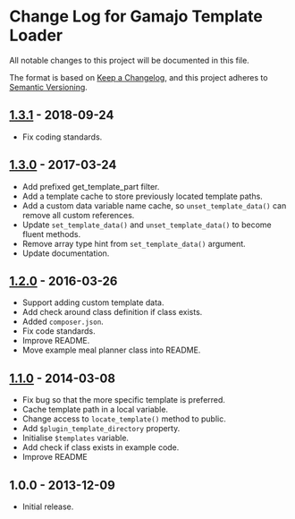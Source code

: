 # Change Log for Gamajo Template Loader

All notable changes to this project will be documented in this file.

The format is based on [Keep a Changelog](https://keepachangelog.com/en/1.0.0/),
and this project adheres to [Semantic Versioning](https://semver.org/spec/v2.0.0.html).


## [1.3.1] - 2018-09-24

- Fix coding standards.

## [1.3.0] - 2017-03-24

- Add prefixed get_template_part filter.
- Add a template cache to store previously located template paths.
- Add a custom data variable name cache, so `unset_template_data()` can remove all custom references.
- Update `set_template_data()` and `unset_template_data()` to become fluent methods.
- Remove array type hint from `set_template_data()` argument.
- Update documentation.

## [1.2.0] - 2016-03-26

- Support adding custom template data.
- Add check around class definition if class exists.
- Added `composer.json`.
- Fix code standards.
- Improve README.
- Move example meal planner class into README.

## [1.1.0] - 2014-03-08

- Fix bug so that the more specific template is preferred.
- Cache template path in a local variable.
- Change access to `locate_template()` method to public.
- Add `$plugin_template_directory` property.
- Initialise `$templates` variable.
- Add check if class exists in example code.
- Improve README

## 1.0.0 - 2013-12-09

- Initial release.

[1.3.1]: https://github.com/GaryJones/Gamajo-Template-Loader/compare/1.3.0...1.3.1
[1.3.0]: https://github.com/GaryJones/Gamajo-Template-Loader/compare/1.2.0...1.3.0
[1.2.0]: https://github.com/GaryJones/Gamajo-Template-Loader/compare/1.1.0...1.2.0
[1.1.0]: https://github.com/GaryJones/Gamajo-Template-Loader/compare/1.0.0...1.1.0
